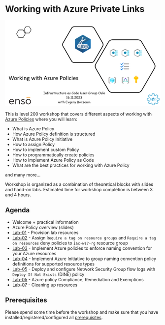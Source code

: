 # Working with Azure Private Links

![logo](assets/images/logo.png)

This is level 200 workshop that covers different aspects of working with [Azure Policies](https://learn.microsoft.com/en-us/azure/governance/policy/overview) where you will learn:

- What is Azure Policy
- How Azure Policy definition is structured
- What is Azure Policy Initiative
- How to assign Policy
- How to implement custom Policy
- How to programmatically create policies
- How to implement Azure Policy as Code
- What are the best practices for working with Azure Policy

and many more...

Workshop is organized as a combination of theoretical blocks with slides and hand-on labs. Estimated time for workshop completion is between 3 and 4 hours.

## Agenda

- Welcome + practical information
- Azure Policy overview (slides)
- [Lab-01](labs/lab-01/index.md) - Provision lab resources
- [Lab-02](labs/lab-02/index.md) - Assign `Require a tag on resource groups` and `Require a tag on resources` deny policies to `iac-ws7-rg` resource group
- [Lab-03](labs/lab-03/index.md) - Implement Azure policies to enforce naming convention for your Azure resources 
- [Lab-04](labs/lab-04/index.md) - Implement Azure Initiative to group naming convention policy definitions for supported resource types
- [Lab-05](labs/lab-05/index.md) - Deploy and configure Network Security Group flow logs with `Deploy If Not Exists` (DINE) policy
- [Lab-05](labs/lab-06/index.md) - Azure policy Compliance, Remediation and Exemptions
- [Lab-07](labs/lab-07/index.md) - Cleaning up resources


## Prerequisites

Please spend some time before the workshop and make sure that you have installed/registered/configured all [prerequisites](./prerequisites.md).